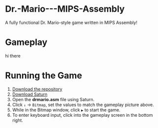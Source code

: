# Dr.-Mario---MIPS-Assembly
A fully functional Dr. Mario-style game written in MIPS Assembly!

Gameplay
========

hi there

Running the Game
================

1. [Download the repository](https://github.com/daniilio/Dr.Mario---MIPS-Assembly/archive/refs/heads/main.zip)
2. [Download Saturn](https://github.com/1whatleytay/saturn/releases)
3. Open the **drmario.asm** file using Saturn.
4. Click `↓` → `Bitmap`, set the values to match the gameplay picture above.
5. While in the Bitmap window, click `▶` to start the game.
6. To enter keyboard input, click into the gameplay screen in the bottom right.
